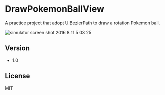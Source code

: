 DrawPokemonBallView
=========

A practice project that adopt UIBezierPath to draw a rotation Pokemon ball.

![simulator screen shot 2016 8 11 5 03 25](https://cloud.githubusercontent.com/assets/16394562/17583815/88320fc2-5fe5-11e6-8175-02088572bb7d.png)


Version
-----------
- 1.0


License
----

MIT
